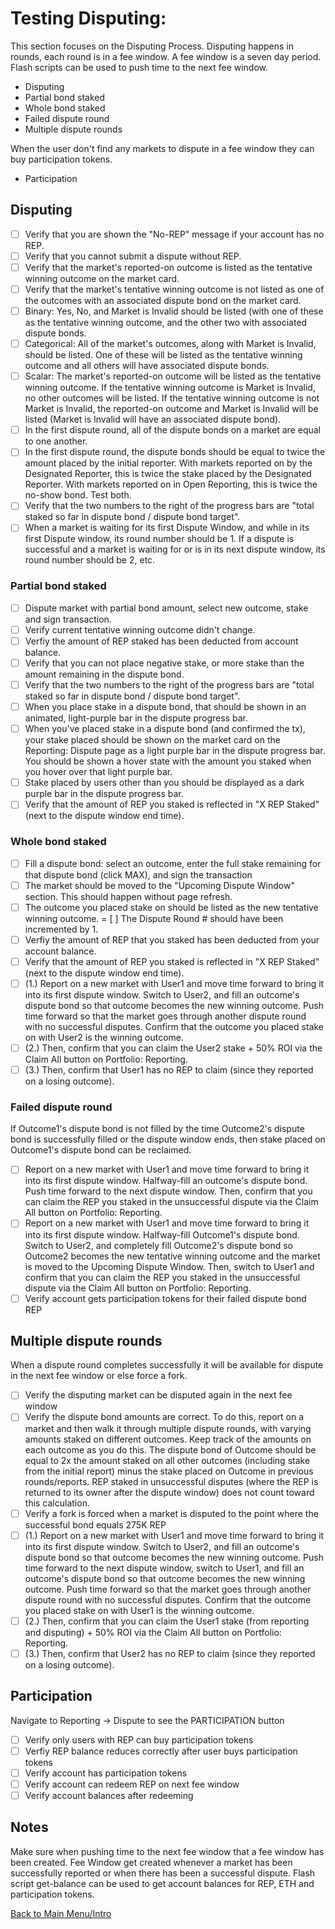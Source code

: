 # Testing Disputing:

This section focuses on the Disputing Process. Disputing happens in rounds, each round is in a fee window. A fee window is a seven day period. Flash scripts can be used to push time to the next fee window.
  * Disputing
  * Partial bond staked
  * Whole bond staked
  * Failed dispute round
  * Multiple dispute rounds

When the user don't find any markets to dispute in a fee window they can buy participation tokens.
  * Participation 

## Disputing

- [ ] Verify that you are shown the "No-REP" message if your account has no REP.
- [ ] Verify that you cannot submit a dispute without REP.
- [ ] Verify that the market's reported-on outcome is listed as the tentative winning outcome on the market card.
- [ ] Verify that the market's tentative winning outcome is not listed as one of the outcomes with an associated dispute bond on the market card.
- [ ] Binary: Yes, No, and Market is Invalid should be listed (with one of these as the tentative winning outcome, and the other two with associated dispute bonds.
- [ ] Categorical: All of the market's outcomes, along with Market is Invalid, should be listed. One of these will be listed as the tentative winning outcome and all others will have associated dispute bonds.
- [ ] Scalar: The market's reported-on outcome will be listed as the tentative winning outcome. If the tentative winning outcome is Market is Invalid, no other outcomes will be listed. If the tentative winning outcome is not Market is Invalid, the reported-on outcome and Market is Invalid will be listed (Market is Invalid will have an associated dispute bond).
- [ ] In the first dispute round, all of the dispute bonds on a market are equal to one another.
- [ ] In the first dispute round, the dispute bonds should be equal to twice the amount placed by the initial reporter. With markets reported on by the Designated Reporter, this is twice the stake placed by the Designated Reporter. With markets reported on in Open Reporting, this is twice the no-show bond. Test both.
- [ ] Verify that the two numbers to the right of the progress bars are "total staked so far in dispute bond / dispute bond target".
- [ ] When a market is waiting for its first Dispute Window, and while in its first Dispute window, its round number should be 1. If a dispute is successful and a market is waiting for or is in its next dispute window, its round number should be 2, etc.

### Partial bond staked

- [ ] Dispute market with partial bond amount, select new outcome, stake and sign transaction.
- [ ] Verify current tentative winning outcome didn't change.
- [ ] Verfiy the amount of REP staked has been deducted from account balance.
- [ ] Verify that you can not place negative stake, or more stake than the amount remaining in the dispute bond.
- [ ] Verify that the two numbers to the right of the progress bars are "total staked so far in dispute bond / dispute bond target".
- [ ] When you place stake in a dispute bond, that should be shown in an animated, light-purple bar in the dispute progress bar.
- [ ] When you've placed stake in a dispute bond (and confirmed the tx), your stake placed should be shown on the market card on the Reporting: Dispute page as a light purple bar in the dispute progress bar. You should be shown a hover state with the amount you staked when you hover over that light purple bar.
- [ ] Stake placed by users other than you should be displayed as a dark purple bar in the dispute progress bar.
- [ ] Verify that the amount of REP you staked is reflected in "X REP Staked" (next to the dispute window end time).

### Whole bond staked

- [ ] Fill a dispute bond: select an outcome, enter the full stake remaining for that dispute bond (click MAX), and sign the transaction
- [ ] The market should be moved to the "Upcoming Dispute Window" section. This should happen without page refresh.
- [ ] The outcome you placed stake on should be listed as the new tentative winning outcome.
= [ ] The Dispute Round # should have been incremented by 1.
- [ ] Verfiy the amount of REP that you staked has been deducted from your account balance.
- [ ] Verify that the amount of REP you staked is reflected in "X REP Staked" (next to the dispute window end time).
- [ ] (1.) Report on a new market with User1 and move time forward to bring it into its first dispute window. Switch to User2, and fill an outcome's dispute bond so that outcome becomes the new winning outcome. Push time forward so that the market goes through another dispute round with no successful disputes. Confirm that the outcome you placed stake on with User2 is the winning outcome. 
- [ ] (2.) Then, confirm that you can claim the User2 stake + 50% ROI via the Claim All button on Portfolio: Reporting.
- [ ] (3.) Then, confirm that User1 has no REP to claim (since they reported on a losing outcome).

### Failed dispute round

If Outcome1's dispute bond is not filled by the time Outcome2's dispute bond is successfully filled or the dispute window ends, then stake placed on Outcome1's dispute bond can be reclaimed.

- [ ] Report on a new market with User1 and move time forward to bring it into its first dispute window. Halfway-fill an outcome's dispute bond. Push time forward to the next dispute window. Then, confirm that you can claim the REP you staked in the unsuccessful dispute via the Claim All button on Portfolio: Reporting.
- [ ] Report on a new market with User1 and move time forward to bring it into its first dispute window. Halfway-fill Outcome1's dispute bond. Switch to User2, and completely fill Outcome2's dispute bond so Outcome2 becomes the new tentative winning outcome and the market is moved to the Upcoming Dispute Window. Then, switch to User1 and confirm that you can claim the REP you staked in the unsuccessful dispute via the Claim All button on Portfolio: Reporting.
- [ ] Verify account gets participation tokens for their failed dispute bond REP 

## Multiple dispute rounds

When a dispute round completes successfully it will be available for dispute in the next fee window or else force a fork. 

- [ ] Verify the disputing market can be disputed again in the next fee window
- [ ] Verify the dispute bond amounts are correct. To do this, report on a market and then walk it through multiple dispute rounds, with varying amounts staked on different outcomes. Keep track of the amounts on each outcome as you do this. The dispute bond of Outcome should be equal to 2x the amount staked on all other outcomes (including stake from the initial report) minus the stake placed on Outcome in previous rounds/reports. REP staked in unsuccessful disputes (where the REP is returned to its owner after the dispute window) does not count toward this calculation.
- [ ] Verify a fork is forced when a market is disputed to the point where the successful bond equals 275K REP
- [ ] (1.) Report on a new market with User1 and move time forward to bring it into its first dispute window. Switch to User2, and fill an outcome's dispute bond so that outcome becomes the new winning outcome. Push time forward to the next dispute window, switch to User1, and fill an outcome's dispute bond so that outcome becomes the new winning outcome. Push time forward so that the market goes through another dispute round with no successful disputes. Confirm that the outcome you placed stake on with User1 is the winning outcome. 
- [ ] (2.) Then, confirm that you can claim the User1 stake (from reporting and disputing) + 50% ROI via the Claim All button on Portfolio: Reporting.
- [ ] (3.) Then, confirm that User2 has no REP to claim (since they reported on a losing outcome).

## Participation

Navigate to Reporting -> Dispute to see the PARTICIPATION button

- [ ] Verify only users with REP can buy participation tokens
- [ ] Verfiy REP balance reduces correctly after user buys participation tokens
- [ ] Verify account has participation tokens
- [ ] Verify account can redeem REP on next fee window
- [ ] Verify account balances after redeeming

## Notes

Make sure when pushing time to the next fee window that a fee window has been created. Fee Window get created whenever a market has been successfully reported or when there has been a successful dispute. Flash script get-balance can be used to get account balances for REP, ETH and participation tokens.

[Back to Main Menu/Intro](https://github.com/AugurProject/augur-walkthrough/)
